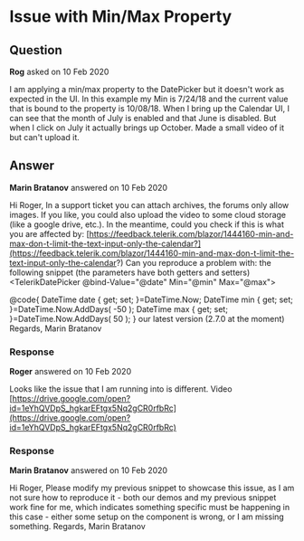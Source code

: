 # Issue with Min/Max Property

## Question

**Rog** asked on 10 Feb 2020

I am applying a min/max property to the DatePicker but it doesn't work as expected in the UI. In this example my Min is 7/24/18 and the current value that is bound to the property is 10/08/18. When I bring up the Calendar UI, I can see that the month of July is enabled and that June is disabled. But when I click on July it actually brings up October. Made a small video of it but can't upload it.

## Answer

**Marin Bratanov** answered on 10 Feb 2020

Hi Roger, In a support ticket you can attach archives, the forums only allow images. If you like, you could also upload the video to some cloud storage (like a google drive, etc.). In the meantime, could you check if this is what you are affected by: [https://feedback.telerik.com/blazor/1444160-min-and-max-don-t-limit-the-text-input-only-the-calendar?](https://feedback.telerik.com/blazor/1444160-min-and-max-don-t-limit-the-text-input-only-the-calendar?) Can you reproduce a problem with: the following snippet (the parameters have both getters and setters) <TelerikDatePicker @bind-Value="@date" Min="@min" Max="@max"></TelerikDatePicker>

@code{
DateTime date { get; set; }=DateTime.Now;
DateTime min { get; set; }=DateTime.Now.AddDays( -50 );
DateTime max { get; set; }=DateTime.Now.AddDays( 50 );
} our latest version (2.7.0 at the moment) Regards, Marin Bratanov

### Response

**Roger** answered on 10 Feb 2020

Looks like the issue that I am running into is different. Video [https://drive.google.com/open?id=1eYhQVDpS_hgkarEFtgx5Nq2gCR0rfbRc](https://drive.google.com/open?id=1eYhQVDpS_hgkarEFtgx5Nq2gCR0rfbRc)

### Response

**Marin Bratanov** answered on 10 Feb 2020

Hi Roger, Please modify my previous snippet to showcase this issue, as I am not sure how to reproduce it - both our demos and my previous snippet work fine for me, which indicates something specific must be happening in this case - either some setup on the component is wrong, or I am missing something. Regards, Marin Bratanov
